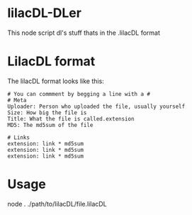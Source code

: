 # lilacDL-DLer
This node script dl's stuff thats in the .lilacDL format

# LilacDL format
The lilacDL format looks like this:
```
# You can commment by begging a line with a #
# Meta
Uploader: Person who uploaded the file, usually yourself
Size: How big the file is
Title: What the file is called.extension
MD5: The md5sum of the file

# Links
extension: link * md5sum
extension: link * md5sum
extension: link * md5sum
```

# Usage
node . ./path/to/lilacDL/file.lilacDL
